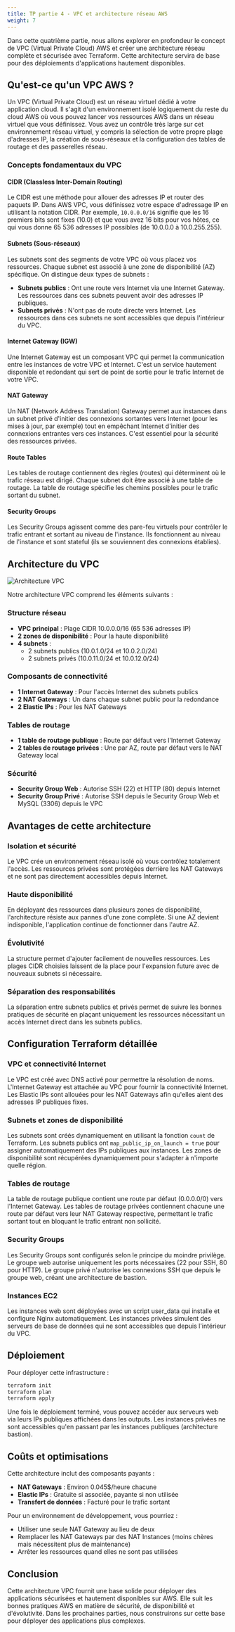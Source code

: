 ```yaml
---
title: TP partie 4 - VPC et architecture réseau AWS
weight: 7
---
```


Dans cette quatrième partie, nous allons explorer en profondeur le concept de VPC (Virtual Private Cloud) AWS et créer une architecture réseau complète et sécurisée avec Terraform. Cette architecture servira de base pour des déploiements d'applications hautement disponibles.

## Qu'est-ce qu'un VPC AWS ?

Un VPC (Virtual Private Cloud) est un réseau virtuel dédié à votre application cloud. Il s'agit d'un environnement isolé logiquement du reste du cloud AWS où vous pouvez lancer vos ressources AWS dans un réseau virtuel que vous définissez. Vous avez un contrôle très large sur cet environnement réseau virtuel, y compris la sélection de votre propre plage d'adresses IP, la création de sous-réseaux et la configuration des tables de routage et des passerelles réseau.

### Concepts fondamentaux du VPC

#### CIDR (Classless Inter-Domain Routing)

Le CIDR est une méthode pour allouer des adresses IP et router des paquets IP. Dans AWS VPC, vous définissez votre espace d'adressage IP en utilisant la notation CIDR. Par exemple, `10.0.0.0/16` signifie que les 16 premiers bits sont fixes (10.0) et que vous avez 16 bits pour vos hôtes, ce qui vous donne 65 536 adresses IP possibles (de 10.0.0.0 à 10.0.255.255).

#### Subnets (Sous-réseaux)

Les subnets sont des segments de votre VPC où vous placez vos ressources. Chaque subnet est associé à une zone de disponibilité (AZ) spécifique. On distingue deux types de subnets :

- **Subnets publics** : Ont une route vers Internet via une Internet Gateway. Les ressources dans ces subnets peuvent avoir des adresses IP publiques.
- **Subnets privés** : N'ont pas de route directe vers Internet. Les ressources dans ces subnets ne sont accessibles que depuis l'intérieur du VPC.

#### Internet Gateway (IGW)

Une Internet Gateway est un composant VPC qui permet la communication entre les instances de votre VPC et Internet. C'est un service hautement disponible et redondant qui sert de point de sortie pour le trafic Internet de votre VPC.

#### NAT Gateway

Un NAT (Network Address Translation) Gateway permet aux instances dans un subnet privé d'initier des connexions sortantes vers Internet (pour les mises à jour, par exemple) tout en empêchant Internet d'initier des connexions entrantes vers ces instances. C'est essentiel pour la sécurité des ressources privées.

#### Route Tables

Les tables de routage contiennent des règles (routes) qui déterminent où le trafic réseau est dirigé. Chaque subnet doit être associé à une table de routage. La table de routage spécifie les chemins possibles pour le trafic sortant du subnet.

#### Security Groups

Les Security Groups agissent comme des pare-feu virtuels pour contrôler le trafic entrant et sortant au niveau de l'instance. Ils fonctionnent au niveau de l'instance et sont stateful (ils se souviennent des connexions établies).

## Architecture du VPC

![Architecture VPC](vpc-diagram.png)

Notre architecture VPC comprend les éléments suivants :

### Structure réseau

- **VPC principal** : Plage CIDR 10.0.0.0/16 (65 536 adresses IP)
- **2 zones de disponibilité** : Pour la haute disponibilité
- **4 subnets** :
  - 2 subnets publics (10.0.1.0/24 et 10.0.2.0/24)
  - 2 subnets privés (10.0.11.0/24 et 10.0.12.0/24)

### Composants de connectivité

- **1 Internet Gateway** : Pour l'accès Internet des subnets publics
- **2 NAT Gateways** : Un dans chaque subnet public pour la redondance
- **2 Elastic IPs** : Pour les NAT Gateways

### Tables de routage

- **1 table de routage publique** : Route par défaut vers l'Internet Gateway
- **2 tables de routage privées** : Une par AZ, route par défaut vers le NAT Gateway local

### Sécurité

- **Security Group Web** : Autorise SSH (22) et HTTP (80) depuis Internet
- **Security Group Privé** : Autorise SSH depuis le Security Group Web et MySQL (3306) depuis le VPC

## Avantages de cette architecture

### Isolation et sécurité

Le VPC crée un environnement réseau isolé où vous contrôlez totalement l'accès. Les ressources privées sont protégées derrière les NAT Gateways et ne sont pas directement accessibles depuis Internet.

### Haute disponibilité

En déployant des ressources dans plusieurs zones de disponibilité, l'architecture résiste aux pannes d'une zone complète. Si une AZ devient indisponible, l'application continue de fonctionner dans l'autre AZ.

### Évolutivité

La structure permet d'ajouter facilement de nouvelles ressources. Les plages CIDR choisies laissent de la place pour l'expansion future avec de nouveaux subnets si nécessaire.

### Séparation des responsabilités

La séparation entre subnets publics et privés permet de suivre les bonnes pratiques de sécurité en plaçant uniquement les ressources nécessitant un accès Internet direct dans les subnets publics.

## Configuration Terraform détaillée

### VPC et connectivité Internet

Le VPC est créé avec DNS activé pour permettre la résolution de noms. L'Internet Gateway est attachée au VPC pour fournir la connectivité Internet. Les Elastic IPs sont allouées pour les NAT Gateways afin qu'elles aient des adresses IP publiques fixes.

### Subnets et zones de disponibilité

Les subnets sont créés dynamiquement en utilisant la fonction `count` de Terraform. Les subnets publics ont `map_public_ip_on_launch = true` pour assigner automatiquement des IPs publiques aux instances. Les zones de disponibilité sont récupérées dynamiquement pour s'adapter à n'importe quelle région.

### Tables de routage

La table de routage publique contient une route par défaut (0.0.0.0/0) vers l'Internet Gateway. Les tables de routage privées contiennent chacune une route par défaut vers leur NAT Gateway respective, permettant le trafic sortant tout en bloquant le trafic entrant non sollicité.

### Security Groups

Les Security Groups sont configurés selon le principe du moindre privilège. Le groupe web autorise uniquement les ports nécessaires (22 pour SSH, 80 pour HTTP). Le groupe privé n'autorise les connexions SSH que depuis le groupe web, créant une architecture de bastion.

### Instances EC2

Les instances web sont déployées avec un script user_data qui installe et configure Nginx automatiquement. Les instances privées simulent des serveurs de base de données qui ne sont accessibles que depuis l'intérieur du VPC.

## Déploiement

Pour déployer cette infrastructure :

```bash
terraform init
terraform plan
terraform apply
```

Une fois le déploiement terminé, vous pouvez accéder aux serveurs web via leurs IPs publiques affichées dans les outputs. Les instances privées ne sont accessibles qu'en passant par les instances publiques (architecture bastion).

## Coûts et optimisations

Cette architecture inclut des composants payants :
- **NAT Gateways** : Environ 0.045$/heure chacune
- **Elastic IPs** : Gratuite si associée, payante si non utilisée
- **Transfert de données** : Facturé pour le trafic sortant

Pour un environnement de développement, vous pourriez :
- Utiliser une seule NAT Gateway au lieu de deux
- Remplacer les NAT Gateways par des NAT Instances (moins chères mais nécessitent plus de maintenance)
- Arrêter les ressources quand elles ne sont pas utilisées

## Conclusion

Cette architecture VPC fournit une base solide pour déployer des applications sécurisées et hautement disponibles sur AWS. Elle suit les bonnes pratiques AWS en matière de sécurité, de disponibilité et d'évolutivité. Dans les prochaines parties, nous construirons sur cette base pour déployer des applications plus complexes.